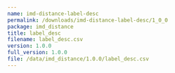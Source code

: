 ```yaml
---
name: imd-distance-label-desc
permalink: /downloads/imd-distance-label-desc/1_0_0
package: imd_distance
title: label_desc
filename: label_desc.csv
version: 1.0.0
full_version: 1.0.0
file: /data/imd_distance/1.0.0/label_desc.csv
---
```

